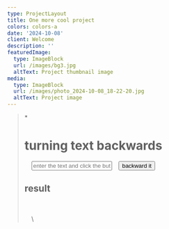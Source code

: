 ```yaml
---
type: ProjectLayout
title: One more cool project
colors: colors-a
date: '2024-10-08'
client: Welcome
description: ''
featuredImage:
  type: ImageBlock
  url: /images/bg3.jpg
  altText: Project thumbnail image
media:
  type: ImageBlock
  url: /images/photo_2024-10-08_18-22-20.jpg
  altText: Project image
---
```

> <div style="text-align: left">*   <!DOCTYPE html><html lang="uz"><head>    <meta charset="UTF-8">    <meta name="viewport" content="width=device-width, initial-scale=1.0">    <title>Matnni Teskari Aylantirish</title>    <style>        body {            font-family: Arial, sans-serif;            padding: 20px;        }        input, button {            margin: 5px 0;        }    </style></head><body>    <h1>turning text backwards</h1>    <input type="text" id="matn" placeholder="enter the text and click the button">    <button onclick="teskariAylantir()">backward it</button>    <h2>result</h2>    <p id="natija"></p>
>         \<script>        function teskariAylantir() {            var matn = document.getElementById('matn').value;            var teskariMatn = matn.split('').reverse().join('');            document.getElementById('natija').innerText = teskariMatn;        }    </script></body></html>
>
> </div>

